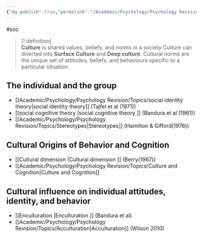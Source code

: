 ```yaml
---
{"dg-publish":true,"permalink":"/Academic/Psychology/Psychology Revision/Topics/Social Cultural Psychology/"}
---
```


#soc
>[! definition]   
>**Culture** is shared values, beliefs, and norms in a society
>Culture can diverted into **Surface Culture** and **Deep culture**. Cultural norms are the unique set of attitudes, beliefs, and behaviours specific to a particular situation 


## The individual and the group 
- [[Academic/Psychology/Psychology Revision/Topics/social identity theory\|social identity theory]] (Tajfel et al (1971))
- [[social cognitive theory \|social cognitive theory ]] (Bandura et al (1961))
- [[Academic/Psychology/Psychology Revision/Topics/Stereotypes\|Stereotypes]] (Hamilton & Gifford(1976))

## Cultural Origins of Behavior and Cognition
- [[Cultural dimension \|Cultural dimension ]] (Berry(1967))
- [[Academic/Psychology/Psychology Revision/Topics/Culture and Cognition\|Culture and Cognition]] 
## Cultural influence on individual attitudes, identity, and behavior
- [[Enculturation \|Enculturation ]] (Bandura et al)
- [[Academic/Psychology/Psychology Revision/Topics/Acculturation\|Acculturation]] (Wilson 2010)
